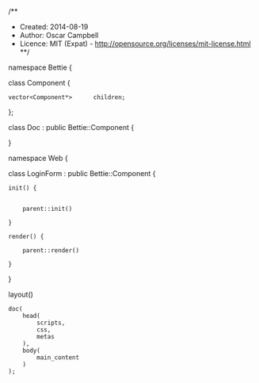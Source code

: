 /**
* Created:  2014-08-19
* Author:   Oscar Campbell
* Licence:  MIT (Expat) - http://opensource.org/licenses/mit-license.html
**/


namespace Bettie {

class Component {


    vector<Component*>      children;


};

class Doc : public Bettie::Component {

}

namespace Web {

class LoginForm : public Bettie::Component {

    init() {


        parent::init()

    }

    render() {

        parent::render()

    }

}





layout()

    doc(
        head(
            scripts,
            css,
            metas
        ),
        body(
            main_content
        )
    );
